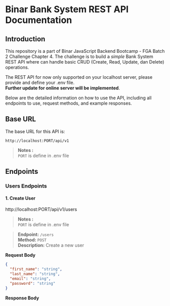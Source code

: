 # Binar Bank System REST API Documentation

## Introduction

This repository is a part of Binar JavaScript Backend Bootcamp - FGA Batch 2 Challenge Chapter 4. The challenge is to build a _simple_ Bank System REST API where can handle basic CRUD (Create, Read, Update, dan Delete) operations.

The REST API for now only supported on your localhost server, please provide and define your .env file.\
**Further update for online server will be implemented**.

Below are the detailed information on how to use the API, including all endpoints to use, request methods, and example responses.

## Base URL

The base URL for this API is:

```
http://localhost:PORT/api/v1
```

> **Notes :**\
> `PORT` is define in .env file

## Endpoints

### Users Endpoints

#### **1. Create User**

<a>http://localhost:PORT/api/v1/users</a>

> **Notes :**\
> `PORT` is define in .env file

> **Endpoint:** `/users`\
> **Method:** `POST`\
> **Description:** Create a new user

**Request Body**

```json
{
  "first_name": "string",
  "last_name": "string",
  "email": "string",
  "password": "string"
}
```

**Response Body**

